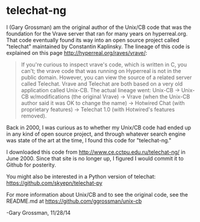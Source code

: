 telechat-ng
===========

I (Gary Grossman) am the original author of the Unix/CB code that was the foundation
for the Vrave server that ran for many years on hyperreal.org. That code eventually
found its way into an open source project called "telechat" maintained by
Constantin Kaplinsky. The lineage of this code is explained on this page
http://hyperreal.org/raves/vrave/:

>If you're curious to inspect vrave's code, which is written in C, you
 can't; the vrave code that was running on Hyperreal is not in the
 public domain. However, you can view the source of a related server
 called Telechat. Vrave and Telechat are both based on a very old
 application called Unix-CB. The actual lineage went: Unix-CB ->
 Unix-CB w/modifications (the original Vrave) -> Vrave (when the
 Unix-CB author said it was OK to change the name) -> Hotwired Chat
 (with proprietary features) -> Telechat 1.0 (with Hotwired's features
 removed).

Back in 2000, I was curious as to whether my Unix/CB code had ended up in any
kind of open source project, and through whatever search engine was state of the
art at the time, I found this code for "telechat-ng."

I downloaded this code from http://www.ce.cctpu.edu.ru/telechat-ng/ in June 2000.
Since that site is no longer up, I figured I would commit it to Github for
posterity.

You might also be interested in a Python version of telechat:
https://github.com/skyepn/telechat-py

For more information about Unix/CB and to see the original code, see
the README.md at https://github.com/ggrossman/unix-cb

-Gary Grossman, 11/28/14
